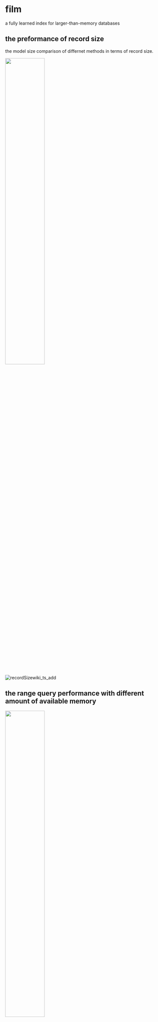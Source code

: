 # film
a fully learned index for larger-than-memory databases


## the preformance of record size
the model size comparison of differnet methods in terms of record size.

<img src="https://user-images.githubusercontent.com/51820918/155705363-76a679d3-488a-479e-bfa2-7519077f97c8.png" width="50%" height="50%">

![recordSizewiki_ts_add](https://user-images.githubusercontent.com/51820918/155705150-5a7aa409-503d-4ef0-9e06-ef00f2fc7db8.png)

## the range query performance with different amount of available memory 

<img src="https://user-images.githubusercontent.com/51820918/155710029-6d5fac62-2847-4835-9b07-7bf6466a215d.png" width="50%" height="50%">


## dataset
the books and wiki_ts are come from SOSD. ref: https://github.com/learnedsystems/SOSD

the optimal solution of generating piece-wise-linear functions has well studied by computional geometry [ref: Joseph O’Rourke. 1981. An on-line algorithm for fitting straight lines between data ranges. Commun. ACM 24, 9 (1981), 574–578.], and the PGM-Index has implemented it in C++ implementation[ref: https://github.com/gvinciguerra/PGM-index], the learned model of FILM is on the basis of the segmentation from PGM-index.

